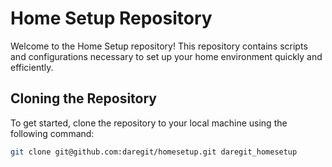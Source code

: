 # Home Setup Repository

Welcome to the Home Setup repository! This repository contains scripts and configurations necessary to set up your home environment quickly and efficiently.

## Cloning the Repository

To get started, clone the repository to your local machine using the following command:

```bash
git clone git@github.com:daregit/homesetup.git daregit_homesetup
